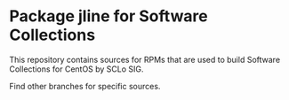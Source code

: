 # Package jline for Software Collections

This repository contains sources for RPMs that are used
to build Software Collections for CentOS by SCLo SIG.

Find other branches for specific sources.
